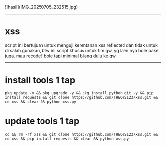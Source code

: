 !]hasil](IMG_20250705_232515.jpg)

---

# xss
script ini bertujuan untuk menguji kerentanan xss reflected dan tidak untuk di salah gunakan, btw ini script khusus untuk tim gw, yg laen nya bole pake juga. mau recode? bole tapi minimal bilang dulu ke gw. 

---

# install tools 1 tap

```
pkg update -y && pkg upgrade -y && pkg install python git -y && pip install requests && git clone https://github.com/THEOYS123/xss.git && cd xss && clear && python xss.py
```


# update tools 1 tap

```
cd && rm -rf xss && git clone https://github.com/THEOYS123/xss.git && cd xss && pip install requests && clear && python xss.py
```
